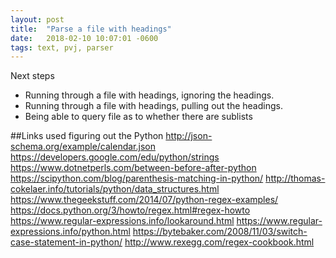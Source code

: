 ```yaml
---
layout: post
title:  "Parse a file with headings"
date:   2018-02-10 10:07:01 -0600
tags: text, pvj, parser
---
```


Next steps
- Running through a file with headings, ignoring the headings.
- Running through a file with headings, pulling out the headings.
- Being able to query file as to whether there are sublists

##Links used figuring out the Python
http://json-schema.org/example/calendar.json
https://developers.google.com/edu/python/strings
https://www.dotnetperls.com/between-before-after-python
https://scipython.com/blog/parenthesis-matching-in-python/
http://thomas-cokelaer.info/tutorials/python/data_structures.html
https://www.thegeekstuff.com/2014/07/python-regex-examples/
https://docs.python.org/3/howto/regex.html#regex-howto
https://www.regular-expressions.info/lookaround.html
https://www.regular-expressions.info/python.html
https://bytebaker.com/2008/11/03/switch-case-statement-in-python/
http://www.rexegg.com/regex-cookbook.html
